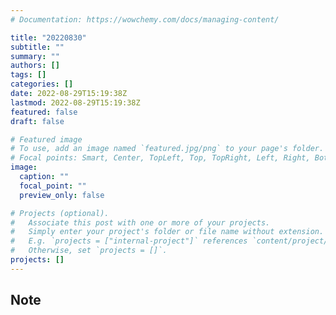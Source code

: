 ```yaml
---
# Documentation: https://wowchemy.com/docs/managing-content/

title: "20220830"
subtitle: ""
summary: ""
authors: []
tags: []
categories: []
date: 2022-08-29T15:19:38Z
lastmod: 2022-08-29T15:19:38Z
featured: false
draft: false

# Featured image
# To use, add an image named `featured.jpg/png` to your page's folder.
# Focal points: Smart, Center, TopLeft, Top, TopRight, Left, Right, BottomLeft, Bottom, BottomRight.
image:
  caption: ""
  focal_point: ""
  preview_only: false

# Projects (optional).
#   Associate this post with one or more of your projects.
#   Simply enter your project's folder or file name without extension.
#   E.g. `projects = ["internal-project"]` references `content/project/deep-learning/index.md`.
#   Otherwise, set `projects = []`.
projects: []
---
```


## Note

